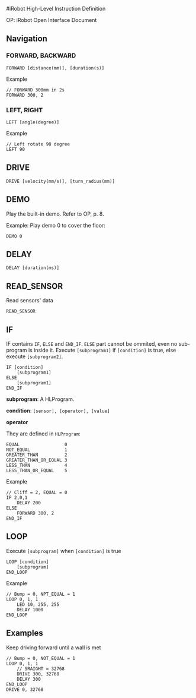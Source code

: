#iRobot High-Level Instruction Definition

OP: iRobot Open Interface Document

## Navigation

### FORWARD, BACKWARD

	FORWARD [distance(mm)], [duration(s)]

Example

	// FORWARD 300mm in 2s
	FORWARD 300, 2

### LEFT, RIGHT

	LEFT [angle(degree)]

Example

	// Left rotate 90 degree
	LEFT 90

## DRIVE

	DRIVE [velocity(mm/s)], [turn_radius(mm)]

## DEMO
Play the built-in demo. Refer to OP, p. 8.

Example: Play demo 0 to cover the floor:

	DEMO 0


## DELAY

	DELAY [duration(ms)]

## READ_SENSOR

Read sensors' data

	READ_SENSOR

## IF

IF contains `IF`, `ELSE` and `END_IF`. `ELSE` part cannot be ommited, even no sub-program is inside it. Execute `[subprogram1]` if `[condition]` is true, else execute `[subprogram2]`.

	IF [condition]
		[subprogram1]
	ELSE
		[subprogram1]
	END_IF

**subprogram**: A HLProgram.

**condition**: `[sensor], [operator], [value]`

**operator**

They are defined in `HLProgram`:

	EQUAL                 0
	NOT_EQUAL             1
	GREATER_THAN          2
	GREATER_THAN_OR_EQUAL 3
	LESS_THAN             4
	LESS_THAN_OR_EQUAL    5

Example

	// Cliff = 2, EQUAL = 0
	IF 2,0,1
		DELAY 200
	ELSE
		FORWARD 300, 2
	END_IF


## LOOP

Execute `[subprogram]` when `[condition]` is true

	LOOP [condition]
		[subprogram]
	END_LOOP

Example

	// Bump = 0, NPT_EQUAL = 1
	LOOP 0, 1, 1
		LED 10, 255, 255
		DELAY 1000
	END_LOOP


## Examples

Keep driving forward until a wall is met

	// Bump = 0, NOT_EQUAL = 1
	LOOP 0, 1, 1
		// SRAIGHT = 32768
		DRIVE 300, 32768
		DELAY 300
	END_LOOP
	DRIVE 0, 32768
